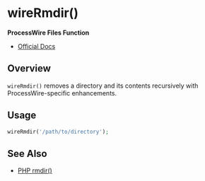 # wireRmdir()

**ProcessWire Files Function**

- [Official Docs](https://processwire.com/api/ref/wirermdir/)

## Overview

`wireRmdir()` removes a directory and its contents recursively with ProcessWire-specific enhancements.

## Usage

```php
wireRmdir('/path/to/directory');
```

## See Also
- [PHP rmdir()](https://www.php.net/manual/en/function.rmdir.php)

